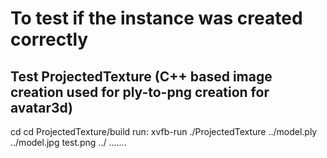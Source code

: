 # To test if the instance was created correctly

## Test ProjectedTexture (C++ based image creation used for ply-to-png creation for avatar3d)
cd
cd ProjectedTexture/build
run: xvfb-run ./ProjectedTexture ../model.ply ../model.jpg test.png
../
.......
